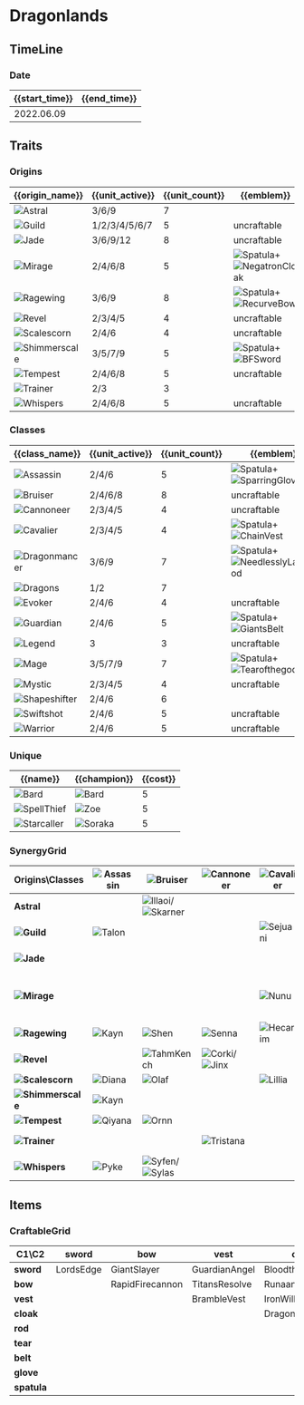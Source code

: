 # Dragonlands

## TimeLine
### Date
| {{start_time}} | {{end_time}} |
| -              | -            |
| 2022.06.09     |              |

## Traits
### Origins
| {{origin_name}}                                          | {{unit_active}} | {{unit_count}} | {{emblem}}                                                                                              | {{desc}} |
| -                                                        | -               | -              | -                                                                                                       | -        |
| ![Astral](../tfttraits/icon/set7/Astral.svg)             | 3/6/9           | 7              |                                                                                                         |          |
| ![Guild](../tfttraits/icon/set7/Guild.svg)               | 1/2/3/4/5/6/7   | 5              | uncraftable                                                                                             |          |
| ![Jade](../tfttraits/icon/set7/Jade.svg)                 | 3/6/9/12        | 8              | uncraftable                                                                                             |          |
| ![Mirage](../tfttraits/icon/set7/Mirage.svg)             | 2/4/6/8         | 5              | ![Spatula](../tftitems/icon/set7/Spatula.png)+![NegatronCloak](../tftitems/icon/set7/NegatronCloak.png) |          |
| ![Ragewing](../tfttraits/icon/set7/Ragewing.svg)         | 3/6/9           | 8              | ![Spatula](../tftitems/icon/set7/Spatula.png)+![RecurveBow](../tftitems/icon/set7/RecurveBow.png)       |          |
| ![Revel](../tfttraits/icon/set7/Revel.svg)               | 2/3/4/5         | 4              | uncraftable                                                                                             |          |
| ![Scalescorn](../tfttraits/icon/set7/Scalescorn.svg)     | 2/4/6           | 4              | uncraftable                                                                                             |          |
| ![Shimmerscale](../tfttraits/icon/set7/Shimmerscale.svg) | 3/5/7/9         | 5              | ![Spatula](../tftitems/icon/set7/Spatula.png)+![BFSword](../tftitems/icon/set7/BFSword.png)             |          |
| ![Tempest](../tfttraits/icon/set7/Tempest.svg)           | 2/4/6/8         | 5              | uncraftable                                                                                             |          |
| ![Trainer](../tfttraits/icon/set7/Trainer.svg)           | 2/3             | 3              |                                                                                                         |          |
| ![Whispers](../tfttraits/icon/set7/Whispers.svg)         | 2/4/6/8         | 5              | uncraftable                                                                                             |          |

### Classes
| {{class_name}}                                           | {{unit_active}} | {{unit_count}} | {{emblem}}                                                                                                        | {{desc}} |
| -                                                        | -               | -              | -                                                                                                                 | -        |
| ![Assassin](../tfttraits/icon/set7/Assassin.svg)         | 2/4/6           | 5              | ![Spatula](../tftitems/icon/set7/Spatula.png)+![SparringGloves](../tftitems/icon/set7/SparringGloves.png)         |          |
| ![Bruiser](../tfttraits/icon/set7/Bruiser.svg)           | 2/4/6/8         | 8              | uncraftable                                                                                                       |          |
| ![Cannoneer](../tfttraits/icon/set7/Cannoneer.svg)       | 2/3/4/5         | 4              | uncraftable                                                                                                       |          |
| ![Cavalier](../tfttraits/icon/set7/Cavalier.svg)         | 2/3/4/5         | 4              | ![Spatula](../tftitems/icon/set7/Spatula.png)+![ChainVest](../tftitems/icon/set7/ChainVest.png)                   |          |
| ![Dragonmancer](../tfttraits/icon/set7/Dragonmancer.svg) | 3/6/9           | 7              | ![Spatula](../tftitems/icon/set7/Spatula.png)+![NeedlesslyLargeRod](../tftitems/icon/set7/NeedlesslyLargeRod.png) |          |
| ![Dragons](../tfttraits/icon/set7/Dragons.svg)           | 1/2             | 7              |                                                                                                                   |          |
| ![Evoker](../tfttraits/icon/set7/Evoker.svg)             | 2/4/6           | 4              | uncraftable                                                                                                       |          |
| ![Guardian](../tfttraits/icon/set7/Guardian.svg)         | 2/4/6           | 5              | ![Spatula](../tftitems/icon/set7/Spatula.png)+![GiantsBelt](../tftitems/icon/set7/GiantsBelt.png)                 |          |
| ![Legend](../tfttraits/icon/set7/Legend.svg)             | 3               | 3              | uncraftable                                                                                                       |          |
| ![Mage](../tfttraits/icon/set7/Mage.svg)                 | 3/5/7/9         | 7              | ![Spatula](../tftitems/icon/set7/Spatula.png)+![Tearofthegoddess](../tftitems/icon/set7/Tearofthegoddess.png)     |          |
| ![Mystic](../tfttraits/icon/set7/Mystic.svg)             | 2/3/4/5         | 4              | uncraftable                                                                                                       |          |
| ![Shapeshifter](../tfttraits/icon/set7/Shapeshifter.svg) | 2/4/6           | 6              |                                                                                                                   |          |
| ![Swiftshot](../tfttraits/icon/set7/Swiftshot.svg)       | 2/4/6           | 5              | uncraftable                                                                                                       |          |
| ![Warrior](../tfttraits/icon/set7/Warrior.svg)           | 2/4/6           | 5              | uncraftable                                                                                                       |          |

### Unique
| {{name}}                                             | {{champion}}                                    | {{cost}} |
| -                                                    | -                                               | -        |
| ![Bard](../tfttraits/icon/set7/Bard.svg)             | ![Bard](../tftchampions/icon/set7/Bard.png)     | 5        |
| ![SpellThief](../tfttraits/icon/set7/SpellThief.svg) | ![Zoe](../tftchampions/icon/set7/Zoe.png)       | 5        |
| ![Starcaller](../tfttraits/icon/set7/Starcaller.svg) | ![Soraka](../tftchampions/icon/set7/Soraka.png) | 5        |

### SynergyGrid
| ****Origins\Classes****                                      | **![Assassin](../tfttraits/icon/set7/Assassin.svg)** | **![Bruiser](../tfttraits/icon/set7/Bruiser.svg)**                                                | **![Cannoneer](../tfttraits/icon/set7/Cannoneer.svg)**                                    | **![Cavalier](../tfttraits/icon/set7/Cavalier.svg)** | **![Dragonmancer](../tfttraits/icon/set7/Dragonmancer.svg)**                              | **![Dragons](../tfttraits/icon/set7/Dragons.svg)**        | **![Evoker](../tfttraits/icon/set7/Evoker.svg)**          | **![Guardian](../tfttraits/icon/set7/Guardian.svg)** | **![Legend](../tfttraits/icon/set7/Legend.svg)**    | **![Mage](../tfttraits/icon/set7/Mage.svg)**                                                    | **![Mystic](../tfttraits/icon/set7/Mystic.svg)**  | **![Shapeshifter](../tfttraits/icon/set7/Shapeshifter.svg)**                                    | **![Swiftshot](../tfttraits/icon/set7/Swiftshot.svg)** | **![Warrior](../tfttraits/icon/set7/Warrior.svg)**                                        |
| -                                                            | -                                                    | -                                                                                                 | -                                                                                         | -                                                    | -                                                                                         | -                                                         | -                                                         | -                                                    | -                                                   | -                                                                                               | -                                                 | -                                                                                               | -                                                      | -                                                                                         |
| **Astral**                                                   |                                                      | ![Illaoi](../tftchampions/icon/set7/Illaoi.png)/![Skarner](../tftchampions/icon/set7/Skarner.png) |                                                                                           |                                                      |                                                                                           | ![AurelionSol](../tftchampions/icon/set7/AurelionSol.png) | ![AurelionSol](../tftchampions/icon/set7/AurelionSol.png) |                                                      |                                                     | ![Nami](../tftchampions/icon/set7/Nami.png)/![Vladimir](../tftchampions/icon/set7/Vladimir.png) | ![Nami](../tftchampions/icon/set7/Nami.png)       | ![Nidalee](../tftchampions/icon/set7/Nidalee.png)                                               | ![Varus](../tftchampions/icon/set7/Varus.png)          |                                                                                           |
| **![Guild](../tfttraits/icon/set7/Guild.svg)**               | ![Talon](../tftchampions/icon/set7/Talon.png)        |                                                                                                   |                                                                                           | ![Sejuani](../tftchampions/icon/set7/Sejuani.png)    |                                                                                           |                                                           |                                                           |                                                      |                                                     | ![Ryze](../tftchampions/icon/set7/Ryze.png)                                                     | ![Bard](../tftchampions/icon/set7/Bard.png)       |                                                                                                 | ![Twitch](../tftchampions/icon/set7/Twitch.png)        |                                                                                           |
| **![Jade](../tfttraits/icon/set7/Jade.svg)**                 |                                                      |                                                                                                   |                                                                                           |                                                      | ![Ashe](../tftchampions/icon/set7/Ashe.png)/![Karma](../tftchampions/icon/set7/Karma.png) | ![ShiOhYu](../tftchampions/icon/set7/ShiOhYu.png)         | ![Anivia](../tftchampions/icon/set7/Anivia.png)           | ![Taric](../tftchampions/icon/set7/Taric.png)        | ![Anivia](../tftchampions/icon/set7/Anivia.png)     |                                                                                                 | ![ShiOhYu](../tftchampions/icon/set7/ShiOhYu.png) | ![Gnar](../tftchampions/icon/set7/Gnar.png)/![Neeko](../tftchampions/icon/set7/Neeko.png)       | ![Ashe](../tftchampions/icon/set7/Ashe.png)            |                                                                                           |
| **![Mirage](../tfttraits/icon/set7/Mirage.svg)**             |                                                      |                                                                                                   |                                                                                           | ![Nunu](../tftchampions/icon/set7/Nunu.png)          | ![Yasuo](../tftchampions/icon/set7/Yasuo.png)                                             | ![Daeja](../tftchampions/icon/set7/Daeja.png)             |                                                           | ![Leona](../tftchampions/icon/set7/Leona.png)        |                                                     |                                                                                                 |                                                   |                                                                                                 |                                                        | ![Yasuo](../tftchampions/icon/set7/Yasuo.png)/![Yone](../tftchampions/icon/set7/Yone.png) |
| **![Ragewing](../tfttraits/icon/set7/Ragewing.svg)**         | ![Kayn](../tftchampions/icon/set7/Kayn.png)          | ![Shen](../tftchampions/icon/set7/Shen.png)                                                       | ![Senna](../tftchampions/icon/set7/Senna.png)                                             | ![Hecarim](../tftchampions/icon/set7/Hecarim.png)    | ![Sett](../tftchampions/icon/set7/Sett.png)/![Swain](../tftchampions/icon/set7/Swain.png) | ![Shyvana](../tftchampions/icon/set7/Shyvana.png)         |                                                           |                                                      |                                                     |                                                                                                 |                                                   | ![Shyvana](../tftchampions/icon/set7/Shyvana.png)/![Swain](../tftchampions/icon/set7/Swain.png) | ![Xayah](../tftchampions/icon/set7/Xayah.png)          | ![Shen](../tftchampions/icon/set7/Shen.png)                                               |
| **![Revel](../tfttraits/icon/set7/Revel.svg)**               |                                                      | ![TahmKench](../tftchampions/icon/set7/TahmKench.png)                                             | ![Corki](../tftchampions/icon/set7/Corki.png)/![Jinx](../tftchampions/icon/set7/Jinx.png) |                                                      |                                                                                           |                                                           | ![Sona](../tftchampions/icon/set7/Sona.png)               |                                                      |                                                     |                                                                                                 |                                                   |                                                                                                 |                                                        |                                                                                           |
| **![Scalescorn](../tfttraits/icon/set7/Scalescorn.svg)**     | ![Diana](../tftchampions/icon/set7/Diana.png)        | ![Olaf](../tftchampions/icon/set7/Olaf.png)                                                       |                                                                                           | ![Lillia](../tftchampions/icon/set7/Lillia.png)      |                                                                                           |                                                           |                                                           | ![Braum](../tftchampions/icon/set7/Braum.png)        |                                                     | ![Lillia](../tftchampions/icon/set7/Lillia.png)                                                 |                                                   |                                                                                                 |                                                        | ![Olaf](../tftchampions/icon/set7/Olaf.png)                                               |
| **![Shimmerscale](../tfttraits/icon/set7/Shimmerscale.svg)** | ![Kayn](../tftchampions/icon/set7/Kayn.png)          |                                                                                                   |                                                                                           |                                                      | ![Volibear](../tftchampions/icon/set7/Volibear.png)                                       | ![Idas](../tftchampions/icon/set7/Idas.png)               |                                                           | ![Idas](../tftchampions/icon/set7/Idas.png)          | ![Volibear](../tftchampions/icon/set7/Volibear.png) | ![Zoe](../tftchampions/icon/set7/Zoe.png)                                                       |                                                   |                                                                                                 |                                                        | ![Aatrox](../tftchampions/icon/set7/Aatrox.png)                                           |
| **![Tempest](../tfttraits/icon/set7/Tempest.svg)**           | ![Qiyana](../tftchampions/icon/set7/Qiyana.png)      | ![Ornn](../tftchampions/icon/set7/Ornn.png)                                                       |                                                                                           |                                                      | ![LeeSin](../tftchampions/icon/set7/LeeSin.png)                                           | ![AoShin](../tftchampions/icon/set7/AoShin.png)           |                                                           |                                                      | ![Ornn](../tftchampions/icon/set7/Ornn.png)         |                                                                                                 |                                                   |                                                                                                 | ![Ezreal](../tftchampions/icon/set7/Ezreal.png)        |                                                                                           |
| **![Trainer](../tfttraits/icon/set7/Trainer.svg)**           |                                                      |                                                                                                   | ![Tristana](../tftchampions/icon/set7/Tristana.png)                                       |                                                      |                                                                                           |                                                           | ![Lulu](../tftchampions/icon/set7/Lulu.png)               |                                                      |                                                     | ![Heimerdinger](../tftchampions/icon/set7/Heimerdinger.png)                                     | ![Lulu](../tftchampions/icon/set7/Lulu.png)       |                                                                                                 |                                                        |                                                                                           |
| **![Whispers](../tfttraits/icon/set7/Whispers.svg)**         | ![Pyke](../tftchampions/icon/set7/Pyke.png)          | ![Syfen](../tftchampions/icon/set7/Syfen.png)/![Sylas](../tftchampions/icon/set7/Sylas.png)       |                                                                                           |                                                      |                                                                                           | ![Syfen](../tftchampions/icon/set7/Syfen.png)             |                                                           | ![Thresh](../tftchampions/icon/set7/Thresh.png)      |                                                     | ![Sylas](../tftchampions/icon/set7/Sylas.png)                                                   |                                                   | ![Elise](../tftchampions/icon/set7/Elise.png)                                                   |                                                        |                                                                                           |

## Items
### CraftableGrid
| ****C1\C2**** | **sword** | **bow**         | **vest**      | **cloak**        | **rod**               | **tear**      | **belt**       | **glove**      | **spatula**        |
| -             | -         | -               | -             | -                | -                     | -             | -              | -              | -                  |
| **sword**     | LordsEdge | GiantSlayer     | GuardianAngel | Bloodthirster    | HextechGunblade       | SpearofShojin | ZekesHerald    | InfinityEdge   | ShimmerscaleEmblem |
| **bow**       |           | RapidFirecannon | TitansResolve | RunaansHurricane | GuinsoosRageblade     | StatikkShiv   | ZzRotPortal    | LastWhisper    | RagewingEmblem     |
| **vest**      |           |                 | BrambleVest   | IronWill         | LocketoftheIronSolari | FrozenHeart   | SunfireCape    | Shroud         | CavalierEmblem     |
| **cloak**     |           |                 |               | DragonsClaw      | IonicSpark            | Chalice       | Zephyr         | Quicksilver    | MirageEmblem       |
| **rod**       |           |                 |               |                  | RabadonsDeathcap      | LudensEcho    | Morellonomicon | ArcaneGauntlet | DragonmancerEmblem |
| **tear**      |           |                 |               |                  |                       | BlueSentinel  | Redemption     | HandofJustice  | MageEmblem         |
| **belt**      |           |                 |               |                  |                       |               | WarmogsArmor   | Backhand       | GuardianEmblem     |
| **glove**     |           |                 |               |                  |                       |               |                | ThiefsGloves   | YoumuusGhostblade  |
| **spatula**   |           |                 |               |                  |                       |               |                |                | ForceofNature      |